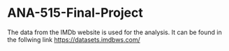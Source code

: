 # ANA-515-Final-Project
The data from the IMDb website is used for the analysis. It can be found in the follwing link https://datasets.imdbws.com/ 
